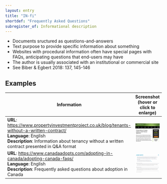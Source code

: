 ```yaml
---
layout: entry
title: "IN-fi"
shortdef: "Frequently Asked Questions"
subregister_of: Informational description
---
```


- Documents sructured as questions-and-answers
- Text purpose to provide specific information about something
- Websites with procedural information often have special pages with FAQs, anticipating questions that end-users may have
- The author is usually associated with an institutional or commercial site
- See Biber & Egbert 2018: 137, 145-146


<!-- details -->

## Examples

<!-- START GENERATED SCREENSHOT GALLERY -->
<!--     NOTE: this screenshot gallery is automatically generated.       -->
<!--     Please avoid modifying it manually: any changes will be         -->
<!--     overwritten the next time the generation script is run.         -->
<table class="website-examples">
  <thead>
    <tr>
      <th class="website-examples-col-1">Information</th>
      <th class="website-examples-col-2">Screenshot (hover or click to enlarge)</th>
    </tr>
  </thead>
  <tbody>
    <tr>
      <td>
        <div class="img-url"><b>URL</b>: <a href="https://www.propertyinvestmentproject.co.uk/blog/tenants-without-a-written-contract/">https://www.propertyinvestmentproject.co.uk/blog/tenants-without-a-written-contract/</a></div>
        <div class="img-info"><b>Language</b>: English</div>
        <div class="img-info"><b>Description</b>: Information about tenancy without a written contract presented in Q&amp;A format</div>
      </td>
      <td><a href="../static/screenshots/IN-fi/www.propertyinvestmentproject.co.uk_blog_tenants-without-a-written-contract--2048x1536.png"><img class="thumbnail" src="../static/screenshots/IN-fi/www.propertyinvestmentproject.co.uk_blog_tenants-without-a-written-contract--2048x1536.png" alt="screenshot of www.propertyinvestmentproject.co.uk_blog_tenants-without-a-written-contract--2048x1536"></a></td>
    </tr>
    <tr>
      <td>
        <div class="img-url"><b>URL</b>: <a href="https://www.canadaadopts.com/adopting-in-canada/adopting-canada-faqs/">https://www.canadaadopts.com/adopting-in-canada/adopting-canada-faqs/</a></div>
        <div class="img-info"><b>Language</b>: English</div>
        <div class="img-info"><b>Description</b>: Frequently asked questions about adoption in Canada</div>
      </td>
      <td><a href="../static/screenshots/IN-fi/www.canadaadopts.com_adopting-in-canada_adopting-canada-faqs--2048x1536.png"><img class="thumbnail" src="../static/screenshots/IN-fi/www.canadaadopts.com_adopting-in-canada_adopting-canada-faqs--2048x1536.png" alt="screenshot of www.canadaadopts.com_adopting-in-canada_adopting-canada-faqs--2048x1536"></a></td>
    </tr>
  </tbody>
</table>
<!-- END GENERATED SCREENSHOT GALLERY -->

